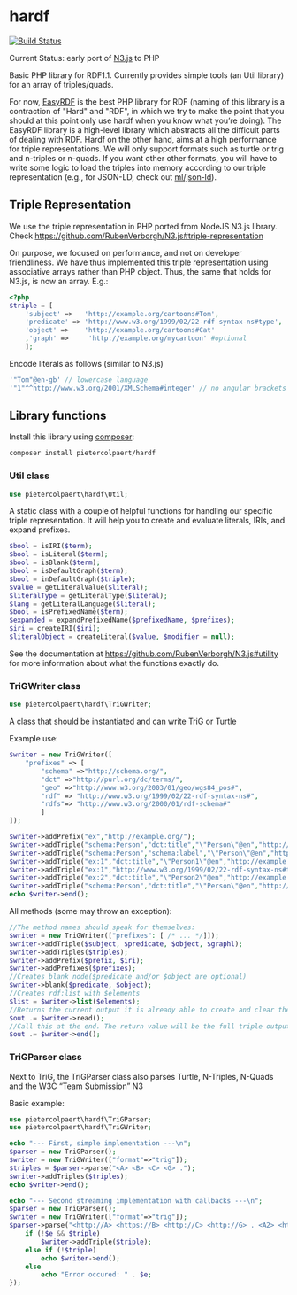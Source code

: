 # hardf
[![Build Status](https://travis-ci.org/pietercolpaert/hardf.svg?branch=master)](https://travis-ci.org/pietercolpaert/hardf)

Current Status: early port of [N3.js](https://github.com/RubenVerborgh/N3.js) to PHP

Basic PHP library for RDF1.1. Currently provides simple tools (an Util library) for an array of triples/quads.

For now, [EasyRDF](https://github.com/njh/easyrdf) is the best PHP library for RDF (naming of this library is a contraction of "Hard" and "RDF", in which we try to make the point that you should at this point only use hardf when you know what you’re doing).
The EasyRDF library is a high-level library which abstracts all the difficult parts of dealing with RDF.
Hardf on the other hand, aims at a high performance for triple representations.
We will only support formats such as turtle or trig and n-triples or n-quads.
If you want other other formats, you will have to write some logic to load the triples into memory according to our triple representation (e.g., for JSON-LD, check out [ml/json-ld](https://github.com/lanthaler/JsonLD)).

## Triple Representation

We use the triple representation in  PHP ported from NodeJS N3.js library. Check https://github.com/RubenVerborgh/N3.js#triple-representation

On purpose, we focused on performance, and not on developer friendliness.
We have thus implemented this triple representation using associative arrays rather than PHP object. Thus, the same that holds for N3.js, is now an array. E.g.:

```php
<?php
$triple = [
    'subject' =>   'http://example.org/cartoons#Tom',
    'predicate' => 'http://www.w3.org/1999/02/22-rdf-syntax-ns#type',
    'object' =>    'http://example.org/cartoons#Cat'
    ,'graph' =>     'http://example.org/mycartoon' #optional
    ];
```

Encode literals as follows (similar to N3.js)

```php
'"Tom"@en-gb' // lowercase language
'"1"^^http://www.w3.org/2001/XMLSchema#integer' // no angular brackets <>
```

## Library functions

Install this library using [composer](http://getcomposer.org):

```bash
composer install pietercolpaert/hardf
```

### Util class
```php
use pietercolpaert\hardf\Util;
```

A static class with a couple of helpful functions for handling our specific triple representation. It will help you to create and evaluate literals, IRIs, and expand prefixes.

```php
$bool = isIRI($term);
$bool = isLiteral($term);
$bool = isBlank($term);
$bool = isDefaultGraph($term);
$bool = inDefaultGraph($triple);
$value = getLiteralValue($literal);
$literalType = getLiteralType($literal);
$lang = getLiteralLanguage($literal);
$bool = isPrefixedName($term);
$expanded = expandPrefixedName($prefixedName, $prefixes);
$iri = createIRI($iri);
$literalObject = createLiteral($value, $modifier = null);
```

See the documentation at https://github.com/RubenVerborgh/N3.js#utility for more information about what the functions exactly do.

### TriGWriter class
```php
use pietercolpaert\hardf\TriGWriter;
```

A class that should be instantiated and can write TriG or Turtle

Example use:
```php
$writer = new TriGWriter([
    "prefixes" => [
        "schema" =>"http://schema.org/",
        "dct" =>"http://purl.org/dc/terms/",
        "geo" =>"http://www.w3.org/2003/01/geo/wgs84_pos#",
        "rdf" => "http://www.w3.org/1999/02/22-rdf-syntax-ns#",
        "rdfs"=> "http://www.w3.org/2000/01/rdf-schema#"
        ]
]);

$writer->addPrefix("ex","http://example.org/");
$writer->addTriple("schema:Person","dct:title","\"Person\"@en","http://example.org/#test");
$writer->addTriple("schema:Person","schema:label","\"Person\"@en","http://example.org/#test");
$writer->addTriple("ex:1","dct:title","\"Person1\"@en","http://example.org/#test");
$writer->addTriple("ex:1","http://www.w3.org/1999/02/22-rdf-syntax-ns#type","schema:Person","http://example.org/#test");
$writer->addTriple("ex:2","dct:title","\"Person2\"@en","http://example.org/#test");
$writer->addTriple("schema:Person","dct:title","\"Person\"@en","http://example.org/#test2");
echo $writer->end();
```

All methods (some may throw an exception):
```php
//The method names should speak for themselves:
$writer = new TriGWriter(["prefixes": [ /* ... */]]);
$writer->addTriple($subject, $predicate, $object, $graphl);
$writer->addTriples($triples);
$writer->addPrefix($prefix, $iri);
$writer->addPrefixes($prefixes);
//Creates blank node($predicate and/or $object are optional)
$writer->blank($predicate, $object);
//Creates rdf:list with $elements
$list = $writer->list($elements);
//Returns the current output it is already able to create and clear the internal memory use (useful for streaming)
$out .= $writer->read();
//Call this at the end. The return value will be the full triple output, or the rest of the output such as closing dots and brackets
$out .= $writer->end();
```

### TriGParser class

Next to TriG, the TriGParser class also parses Turtle, N-Triples, N-Quads and the W3C “Team Submission” N3

Basic example:
```php
use pietercolpaert\hardf\TriGParser;
use pietercolpaert\hardf\TriGWriter;

echo "--- First, simple implementation ---\n";
$parser = new TriGParser();
$writer = new TriGWriter(["format"=>"trig"]);
$triples = $parser->parse("<A> <B> <C> <G> .");
$writer->addTriples($triples);
echo $writer->end();

echo "--- Second streaming implementation with callbacks ---\n";
$parser = new TriGParser();
$writer = new TriGWriter(["format"=>"trig"]);
$parser->parse("<http://A> <https://B> <http://C> <http://G> . <A2> <https://B2> <http://C2> <http://G3> .", function ($e, $triple) use ($writer) {
    if (!$e && $triple)
        $writer->addTriple($triple);
    else if (!$triple)
        echo $writer->end();
    else
        echo "Error occured: " . $e;
});
```

